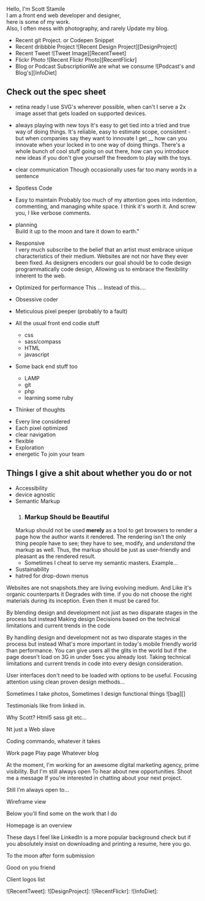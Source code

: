 <!-- Brief Intro Section -->
Hello, I'm Scott Stamile  
I am a front end web developer and designer,  
here is some of my work.  
Also, I often mess with photography, 
and rarely Update my blog.


<!-- Billboard Section Populated by Tweets with slide category #hashtag -->
* Recent git Project. or Codepen Snippet
* Recent dribbble Project ![Recent Design Project][DesignProject]
* Recent Tweet ![Tweet Image][RecentTweet]
* Flickr Photo ![Recent Flickr Photo][RecentFlickr]
* Blog or Podcast SubscriptionWe are what we consume ![Podcast's and Blog's][InfoDiet]


<!-- Skills Section -->
<!-- Unique blend of skills Section -->
## Check out the spec sheet
- retina ready
    I use SVG's wherever possible, when can't I serve a 2x image asset that gets loaded on supported devices.
- always playing with new toys
    It's easy to get tied into a tried and true way of doing things.
    It's reliable, easy to estimate scope, consistent - but when companies say they want to innovate I get __ how can you innovate when your locked in to one way of doing things. There's a whole bunch of cool stuff going on out there, how can you introduce new ideas if you don't give yourself the freedom to play with the toys. 
- clear communication
  Though occasionally uses far too many words in a sentence
- Spotless Code
- Easy to maintain
  Probably too much of my attention goes into indention, commenting, and managing white space. I think it's worth it.
And screw you, I like verbose comments.

- planning  
Build it up to the moon and tare it down to earth."


- Responsive  
I very much subscribe to the belief that an artist must embrace unique characteristics of their medium. Websites are not nor have they ever been fixed. As designers encoders our goal should be to code design programmatically code design, Allowing us to embrace the flexibility inherent to the web.

- Optimized for performance
    This ... Instead of this....

- Obsessive coder

- Meticulous pixel peeper (probably to a fault)

- All the usual front end codie stuff
    - css
    - sass/compass
    - HTML
    - javascript

- Some back end stuff too
    - LAMP
    - git
    - php
    - learning some ruby

- Thinker of thoughts


<!-- Sell It Section -->
- Every line considered
- Each pixel optimized
- clear navigation
- flexible
- Exploration
- energetic To join your team


<!-- Coding Principles -->
## Things I give a shit about whether you do or not
- Accessibility
- device agnostic
- Semantic Markup
    1. ### Markup Should be Beautiful
    Markup should not be used **merely** as a tool to get browsers to render a page how the author wants it rendered. The rendering isn't the only thing people have to see; they have to see, modify, and _understand_ the markup as well. Thus, the markup should be just as user-friendly and pleasant as the rendered result.
    - Sometimes I cheat to serve my semantic masters. Example...
- Sustainability
- hatred for drop-down menus

<!-- Code as part of design -->
Websites are not snapshots.they are living evolving medium. And Like it's organic counterparts it Degrades with time. if you do not choose the right materials during its inception. Even then it must be cared for.

By blending design and development not just as two disparate stages in the process but instead Making design Decisions based on the technical limitations and current trends in the code

By handling design and development not as two disparate stages in the process but instead
What's more important in today's mobile friendly world than performance. You can give users all the glits in the world but if the page doesn't load on 3G in under 5sec you already lost. Taking technical limitations and current trends in code into every design consideration.

User interfaces don't need to be loaded with options to be useful. Focusing attention using clean proven design methods...


Sometimes I take photos,
Sometimes I design functional things ![bag][]

Testimonials like from linked in.


Why Scott?
Html5 sass git etc...

Nt just a Web slave

Coding commando, whatever it takes


Work page
Play page
Whatever blog

At the moment, I'm working for an awesome digital marketing agency, prime visibility. But I'm still always open To hear about new opportunities. Shoot me a message If you're interested in chatting about your next project.

Still I'm always open to...

Wireframe view

Below you'll find some  on the work that I do

Homepage is an overview

These days I feel like LinkedIn is a more popular background check but if you absolutely insist on downloading and printing a resume, here you go.

To the moon after form submission

Good on you friend

Client logos list

![RecentTweet]:
![DesignProject]:
![RecentFlickr]:
![InfoDiet]: